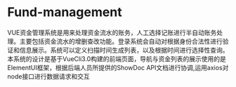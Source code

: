 # Fund-management
VUE资金管理系统是用来处理资金流水的账务，人工选择记账进行半自动账务处理。主要包括资金流水的增删查改功能。登录系统会自动对根据身份合法性进行验证和信息展示。系统可以定义扫描时间生成列表，以及根据时间进行选择性查询。
本系统的设计是基于VueCli3.0构建的前端页面，导航与资金列表的展示使用的是ElementUI框架，根据后端人员所提供的ShowDoc API文档进行协调,运用axios对node接口进行数据请求和交互
